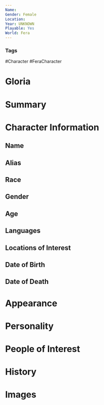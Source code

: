 ```yaml
---
Name: 
Gender: Female
Location: 
Year: UNKNOWN
Playable: Yes
World: Fera
---
```


### Tags
#Character #FeraCharacter 

# Gloria


# Summary


# Character Information

## Name

## Alias

## Race

## Gender

## Age

## Languages

## Locations of Interest

## Date of Birth

## Date of Death

# Appearance

# Personality

# People of Interest

# History

# Images
